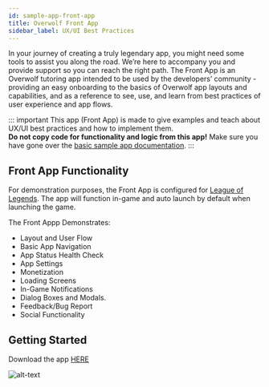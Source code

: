 ```yaml
---
id: sample-app-front-app
title: Overwolf Front App
sidebar_label: UX/UI Best Practices
---
```

In your journey of creating a truly legendary app, you might need some tools to assist you along the road. We’re here to accompany you and provide support so you can reach the right path. 
The Front App is an Overwolf tutoring app intended to be used by the developers’ community - providing an easy onboarding to the basics of Overwolf app layouts and capabilities, and as a reference to see, use, and learn from best practices of user experience and app flows.

::: important
This app (Front App) is made to give examples and teach about UX/UI best practices and how to implement them.  
**Do not copy code for functionality and logic from this app!**  Make sure you have gone over the [basic sample app documentation](sample-app-overview).
:::

## Front App Functionality

For demonstration purposes, the Front App is configured for [League of Legends](https://euw.leagueoflegends.com/en-us/). The app will function in-game and auto launch by default when launching the game.

The Front Appp Demonstrates:

* Layout and User Flow
* Basic App Navigation
* App Status Health Check
* App Settings
* Monetization
* Loading Screens
* In-Game Notifications
* Dialog Boxes and Modals.
* Feedback/Bug Report
* Social Functionality


## Getting Started

Download the app [HERE](https://www.overwolf.com/app/Overwolf-Front_App)

![alt-text](assets/front-app.jpg)

